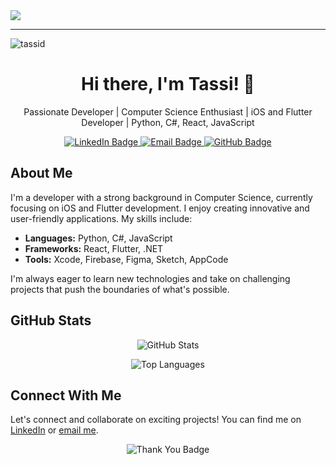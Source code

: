 

<img src="https://img.shields.io/static/v1?label=Overview&message=tassid&color=f8efd4&style=for-the-badge&logo=GitHub">



<hr>


<p align="left"> <img src="https://komarev.com/ghpvc/?username=tassid&label=Profile%20views&color=0e75b6&style=flat" alt="tassid" /> </p>

<!-- Title -->
<h1 align="center">Hi there, I'm Tassi! 👋</h1>

<!-- Subtitle -->
<p align="center">
  Passionate Developer | Computer Science Enthusiast | iOS and Flutter Developer | Python, C#, React, JavaScript
</p>

<!-- Badges -->
<p align="center">
  <a href="https://www.linkedin.com/in/tassianeanzolin/">
    <img src="https://img.shields.io/badge/LinkedIn-0077B5?style=for-the-badge&logo=linkedin&logoColor=white" alt="LinkedIn Badge"/>
  </a>
  <a href="mailto:tassianedev@gmail.com">
    <img src="https://img.shields.io/badge/Email-D14836?style=for-the-badge&logo=gmail&logoColor=white" alt="Email Badge"/>
  </a>
  <a href="https://github.com/tassid">
    <img src="https://img.shields.io/badge/GitHub-100000?style=for-the-badge&logo=github&logoColor=white" alt="GitHub Badge"/>
  </a>
</p>

<!-- About Me -->
## About Me

I'm a developer with a strong background in Computer Science, currently focusing on iOS and Flutter development. I enjoy creating innovative and user-friendly applications. My skills include:

- **Languages:** Python, C#, JavaScript
- **Frameworks:** React, Flutter, .NET
- **Tools:** Xcode, Firebase, Figma, Sketch, AppCode

I'm always eager to learn new technologies and take on challenging projects that push the boundaries of what's possible.

<!-- GitHub Stats -->
## GitHub Stats

<p align="center">
  <img src="https://github-readme-stats.vercel.app/api?username=tassid&show_icons=true&theme=radical" alt="GitHub Stats"/>
</p>

<p align="center">
  <img src="https://github-readme-stats.vercel.app/api/top-langs/?username=tassid&layout=compact&theme=radical" alt="Top Languages"/>
</p>


<!-- Connect With Me -->
## Connect With Me

Let's connect and collaborate on exciting projects! You can find me on [LinkedIn](https://www.linkedin.com/in/tassianeanzolin/) or [email me](mailto:tassianedev@gmail.com).

<!-- Footer -->
<p align="center">
  <img src="https://img.shields.io/badge/Thank%20You%20for%20visiting!-blue?style=for-the-badge" alt="Thank You Badge"/>
</p>
